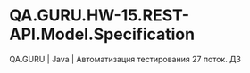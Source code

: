 # QA.GURU.HW-15.REST-API.Model.Specification
QA.GURU | Java | Автоматизация тестирования 27 поток. ДЗ
